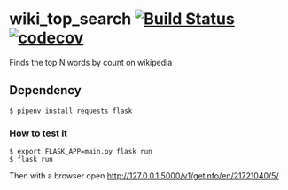 # wiki_top_search [![Build Status](https://travis-ci.org/Flukas88/wiki_top_search.svg?branch=master)](https://travis-ci.org/Flukas88/wiki_top_search) [![codecov](https://codecov.io/gh/Flukas88/wiki_top_search/branch/master/graph/badge.svg)](https://codecov.io/gh/Flukas88/wiki_top_search)

Finds the top N words by count on wikipedia


## Dependency 
    $ pipenv install requests flask

### How to test it
    $ export FLASK_APP=main.py flask run
    $ flask run
  
Then with a browser open http://127.0.0.1:5000/v1/getinfo/en/21721040/5/
